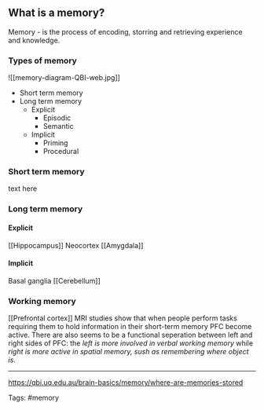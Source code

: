 ## What is a memory?
Memory - is the process of encoding, storring and retrieving experience and knowledge.

### Types of memory
![[memory-diagram-QBI-web.jpg]]
* Short term memory
* Long term memory
  * Explicit
       * Episodic
       * Semantic
  * Implicit
	  *  Priming
	  *  Procedural

### Short term memory

text here

### Long term memory
#### Explicit
 [[Hippocampus]]
Neocortex
[[Amygdala]]
#### Implicit
Basal ganglia 
[[Cerebellum]]
### Working memory
[[Prefrontal cortex]]
MRI studies show that when people perform tasks requiring them to hold information in their short-term memory PFC become active. There are also seems to be a functional seperation between left and right sides of PFC: the *left is more involved in verbal working memory* while *right is more active in spatial memory, sush as remembering where object is*.

---


https://qbi.uq.edu.au/brain-basics/memory/where-are-memories-stored

Tags: #memory